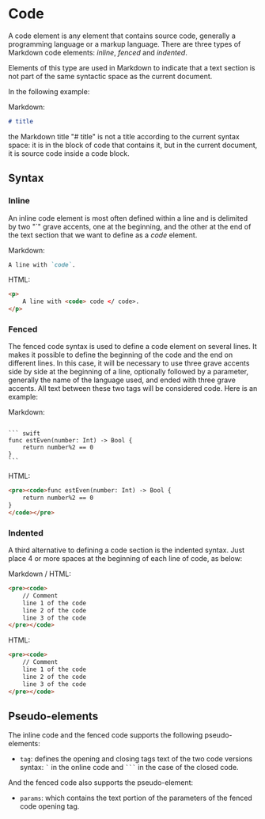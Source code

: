 # Code 

A code element is any element that contains source code, generally a programming language or a markup language. There are three types of Markdown code elements: _inline_, _fenced_ and _indented_.

Elements of this type are used in Markdown to indicate that a text section is not part of the same syntactic space as the current document.

In the following example:

Markdown: 

``` markdown
# title
```

the Markdown title "# title" is not a title according to the current syntax space: it is in the block of code that contains it, but in the current document, it is source code inside a code block.

## Syntax

### Inline 

An inline code element is most often defined within a line and is delimited by two "`" grave accents, one at the beginning, and the other at the end of the text section that we want to define as a _code_ element.

Markdown:

``` markdown
A line with `code`.
```

HTML:

``` html
<p>
    A line with <code> code </ code>.
</p>
```

### Fenced 

The fenced code syntax is used to define a code element on several lines. It makes it possible to define the beginning of the code and the end on different lines. In this case, it will be necessary to use three grave accents side by side at the beginning of a line, optionally followed by a parameter, generally the name of the language used, and ended with three grave accents. All text between these two tags will be considered code. Here is an example:

Markdown: 

<pre><code>
``` swift
func estEven(number: Int) -> Bool {
    return number%2 == 0 
}
```
</code></pre>

HTML:

``` html
<pre><code>func estEven(number: Int) -> Bool {
    return number%2 == 0 
}
</code></pre>
```

### Indented 

A third alternative to defining a code section is the indented syntax. Just place 4 or more spaces at the beginning of each line of code, as below:

Markdown / HTML:

``` html 
<pre><code>
    // Comment
    line 1 of the code
    line 2 of the code
    line 3 of the code
</pre></code>
```

HTML:

``` html
<pre><code>
    // Comment
    line 1 of the code
    line 2 of the code
    line 3 of the code
</pre></code>
```

## Pseudo-elements  

The inline code and the fenced code supports the following pseudo-elements:

- `tag`: defines the opening and closing tags text of the two code versions syntax: ```` ` ```` in the online code and <code>```</code> in the case of the closed code.

And the fenced code also supports the pseudo-element:

- `params`: which contains the text portion of the parameters of the fenced code opening tag.
